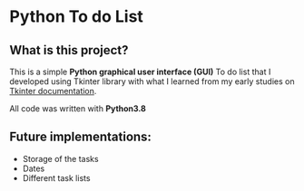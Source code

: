 # Python To do List
## What is this project?
This is a simple **Python graphical user interface (GUI)** To do list that I developed using Tkinter library with what I learned from my early studies on [Tkinter documentation](https://tkdocs.com/tutorial/index.html).

All code was written with **Python3.8**

## Future implementations:
- Storage of the tasks
- Dates
- Different task lists
